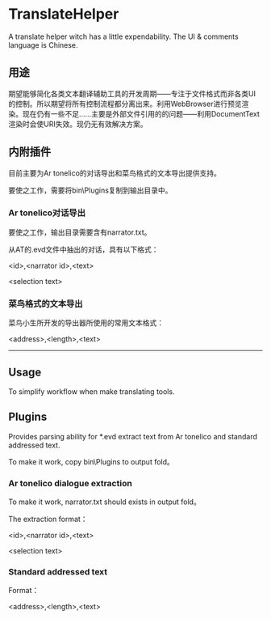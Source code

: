 # TranslateHelper
A translate helper witch has a little expendability. The UI &amp; comments language is Chinese.

## 用途
期望能够简化各类文本翻译辅助工具的开发周期——专注于文件格式而非各类UI的控制。所以期望将所有控制流程都分离出来。利用WebBrowser进行预览渲染。现在仍有一些不足……主要是外部文件引用的的问题——利用DocumentText渲染时会使URI失效。现仍无有效解决方案。

## 内附插件
目前主要为Ar tonelico的对话导出和菜鸟格式的文本导出提供支持。

要使之工作，需要将bin\\Plugins复制到输出目录中。

### Ar tonelico对话导出
要使之工作，输出目录需要含有narrator.txt。

从AT的.evd文件中抽出的对话，具有以下格式：

\<id\>,\<narrator id\>,\<text\>

\<selection text\>

### 菜鸟格式的文本导出
菜鸟小生所开发的导出器所使用的常用文本格式：

\<address\>,\<length\>,\<text\>

-----

## Usage
To simplify workflow when make translating tools.

## Plugins
Provides parsing ability for \*.evd extract text from Ar tonelico and standard addressed text.

To make it work, copy bin\\Plugins to output fold。

### Ar tonelico dialogue extraction
To make it work, narrator.txt should exists in output fold。

The extraction format：

\<id\>,\<narrator id\>,\<text\>

\<selection text\>

### Standard addressed text
Format：

\<address\>,\<length\>,\<text\>

